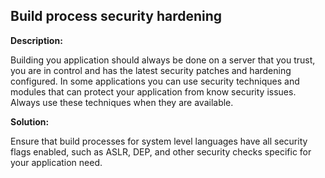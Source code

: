 Build process security hardening
-------

**Description:**

Building you application should always be done on a server that you trust, you are in control and 
has the latest security patches and hardening configured. In some applications you can use security 
techniques and modules that can protect your application from know security issues. Always use these 
techniques when they are available.

**Solution:**

Ensure that build processes for system level languages have all security flags enabled, such as 
ASLR, DEP, and other security checks specific for your application need.
